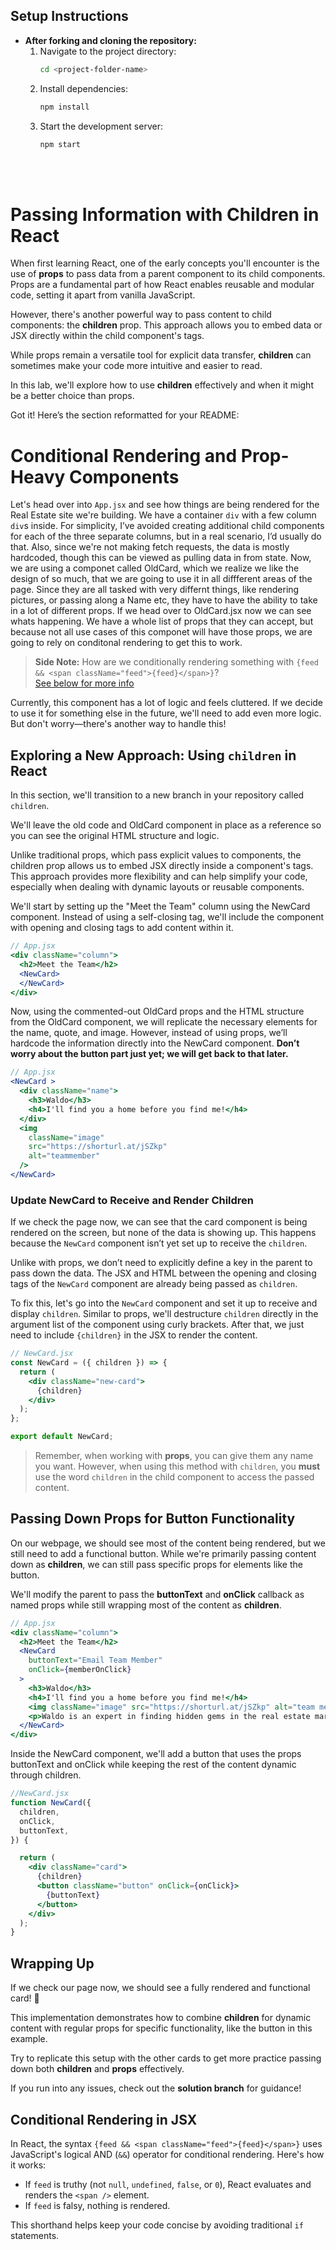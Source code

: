 ## Setup Instructions

- **After forking and cloning the repository:**
  1. Navigate to the project directory:
     ```bash
     cd <project-folder-name>
     ```
  2. Install dependencies:
     ```bash
     npm install
     ```
  3. Start the development server:
     ```bash
     npm start
     ```
<br><br/>
# **Passing Information with Children in React**

When first learning React, one of the early concepts you'll encounter is the use of **props** to pass data from a parent component to its child components. Props are a fundamental part of how React enables reusable and modular code, setting it apart from vanilla JavaScript.

However, there's another powerful way to pass content to child components: the **children** prop. This approach allows you to embed data or JSX directly within the child component's tags. 

While props remain a versatile tool for explicit data transfer, **children** can sometimes make your code more intuitive and easier to read.

In this lab, we'll explore how to use **children** effectively and when it might be a better choice than props.


Got it! Here’s the section reformatted for your README:

# **Conditional Rendering and Prop-Heavy Components**

Let's head over into `App.jsx` and see how things are being rendered for the Real Estate site we're building. We have a container `div` with a few column `div`s inside. For simplicity, I’ve avoided creating additional child components for each of the three separate columns, but in a real scenario, I’d usually do that. Also, since we're not making fetch requests, the data is mostly hardcoded, though this can be viewed as pulling data in from state.
Now, we are using a componet called OldCard, which we realize we like the design of so much, that we are going to use it in all diffferent areas of the page. Since they are all tasked with very differnt things, like rendering pictures, or passing along a Name etc, they have to have the ability to take in a lot of different props. 
If we head over to OldCard.jsx now we can see whats happening. We have a whole list of props that they can accept, but because not all use cases of this componet will have those props, we are going to rely on conditonal rendering to get this to work.

> **Side Note:** How are we conditionally rendering something with `{feed && <span className="feed">{feed}</span>}`?   
> [See below for more info](#conditional-rendering-in-jsx)

Currently, this component has a lot of logic and feels cluttered. If we decide to use it for something else in the future, we'll need to add even more logic. But don't worry—there's another way to handle this!

## Exploring a New Approach: Using `children` in React

In this section, we'll transition to a new branch in your repository called `children`.

We'll leave the old code and OldCard component in place as a reference so you can see the original HTML structure and logic.

Unlike traditional props, which pass explicit values to components, the children prop allows us to embed JSX directly inside a component's tags. This approach provides more flexibility and can help simplify your code, especially when dealing with dynamic layouts or reusable components.

We'll start by setting up the "Meet the Team" column using the NewCard component. Instead of using a self-closing tag, we'll include the component with opening and closing tags to add content within it.

```jsx
// App.jsx
<div className="column">
  <h2>Meet the Team</h2>
  <NewCard>
  </NewCard>
</div>
```

Now, using the commented-out OldCard props and the HTML structure from the OldCard component, we will replicate the necessary elements for the name, quote, and image. However, instead of using props, we’ll hardcode the information directly into the NewCard component.
**Don’t worry about the button part just yet; we will get back to that later.**

```jsx
// App.jsx
<NewCard >
  <div className="name">
    <h3>Waldo</h3>
    <h4>I'll find you a home before you find me!</h4>
  </div>
  <img
    className="image"
    src="https://shorturl.at/jSZkp"
    alt="teammember"
  />
</NewCard>
```

### Update NewCard to Receive and Render Children

If we check the page now, we can see that the card component is being rendered on the screen, but none of the data is showing up. This happens because the `NewCard` component isn’t yet set up to receive the `children`.

Unlike with props, we don’t need to explicitly define a key in the parent to pass down the data. The JSX and HTML between the opening and closing tags of the `NewCard` component are already being passed as `children`.

To fix this, let's go into the `NewCard` component and set it up to receive and display `children`. Similar to props, we'll destructure `children` directly in the argument list of the component using curly brackets. After that, we just need to include `{children}` in the JSX to render the content.

```jsx
// NewCard.jsx
const NewCard = ({ children }) => {
  return (
    <div className="new-card">
      {children}
    </div>
  );
};

export default NewCard;
```


>Remember, when working with **props**, you can give them any name you want. However, when using this method with `children`, you **must** use the word `children` in the child component to access the passed content.

## Passing Down Props for Button Functionality

On our webpage, we should see most of the content being rendered, but we still need to add a functional button. While we're primarily passing content down as **children**, we can still pass specific props for elements like the button.

We'll modify the parent to pass the **buttonText** and **onClick** callback as named props while still wrapping most of the content as **children**.

```jsx
// App.jsx
<div className="column">
  <h2>Meet the Team</h2>
  <NewCard
    buttonText="Email Team Member"
    onClick={memberOnClick}
  >
    <h3>Waldo</h3>
    <h4>I'll find you a home before you find me!</h4>
    <img className="image" src="https://shorturl.at/jSZkp" alt="team member" />
    <p>Waldo is an expert in finding hidden gems in the real estate market.</p>
  </NewCard>
</div>
```

Inside the NewCard component, we'll add a button that uses the props buttonText and onClick while keeping the rest of the content dynamic through children.

```jsx
//NewCard.jsx
function NewCard({
  children,
  onClick,
  buttonText,
}) {

  return (
    <div className="card">
      {children}
      <button className="button" onClick={onClick}>
        {buttonText}
      </button>
    </div>
  );
}
```

## Wrapping Up

If we check our page now, we should see a fully rendered and functional card! 🎉 

This implementation demonstrates how to combine **children** for dynamic content with regular props for specific functionality, like the button in this example. 

Try to replicate this setup with the other cards to get more practice passing down both **children** and **props** effectively.

If you run into any issues, check out the **solution branch** for guidance!


## Conditional Rendering in JSX

In React, the syntax `{feed && <span className="feed">{feed}</span>}` uses JavaScript's logical AND (`&&`) operator for conditional rendering. Here's how it works:

- If `feed` is truthy (not `null`, `undefined`, `false`, or `0`), React evaluates and renders the `<span />` element.
- If `feed` is falsy, nothing is rendered.

This shorthand helps keep your code concise by avoiding traditional `if` statements. 
